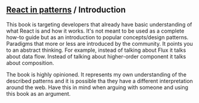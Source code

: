 ## [React in patterns](../../README.md) / Introduction

This book is targeting developers that already have basic understanding of what React is and how it works. It's not meant to be used as a complete how-to guide but as an introduction to popular concepts/design patterns. Paradigms that more or less are introduced by the community. It points you to an abstract thinking. For example, instead of talking about Flux it talks about data flow. Instead of talking about higher-order component it talks about composition.

The book is highly opinioned. It represents my own understanding of the described patterns and it is possible tha they have a different interpretation around the web. Have this in mind when arguing with someone and using this book as an argument.